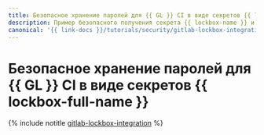 ```yaml
---
title: Безопасное хранение паролей для {{ GL }} CI в виде секретов {{ lockbox-full-name }}
description: Пример безопасного получения секрета {{ lockbox-name }} и сохранения его во внутренней переменной {{ GL }} CI.
canonical: '{{ link-docs }}/tutorials/security/gitlab-lockbox-integration'
---
```


# Безопасное хранение паролей для {{ GL }} CI в виде секретов {{ lockbox-full-name }}

{% include notitle [gitlab-lockbox-integration](../../_tutorials/security/gitlab-lockbox-integration.md) %}
